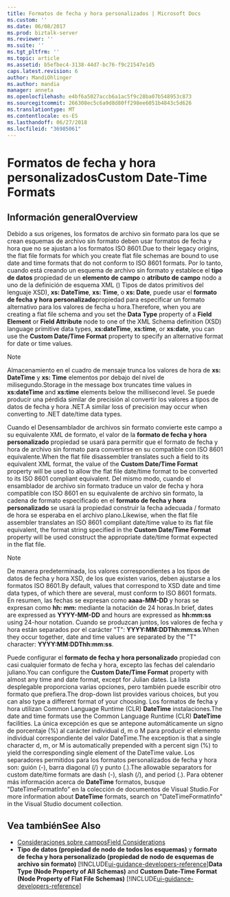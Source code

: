 ```yaml
---
title: Formatos de fecha y hora personalizados | Microsoft Docs
ms.custom: ''
ms.date: 06/08/2017
ms.prod: biztalk-server
ms.reviewer: ''
ms.suite: ''
ms.tgt_pltfrm: ''
ms.topic: article
ms.assetid: b5efbec4-3138-44d7-bc76-f9c21547e1d5
caps.latest.revision: 6
author: MandiOhlinger
ms.author: mandia
manager: anneta
ms.openlocfilehash: e4bf6a5027accb6a1ac5f9c28ba07b548953c873
ms.sourcegitcommit: 266308ec5c6a9d8d80ff298ee6051b4843c5d626
ms.translationtype: MT
ms.contentlocale: es-ES
ms.lasthandoff: 06/27/2018
ms.locfileid: "36985061"
---
```

# <a name="custom-date-time-formats"></a><span data-ttu-id="7d8e2-102">Formatos de fecha y hora personalizados</span><span class="sxs-lookup"><span data-stu-id="7d8e2-102">Custom Date-Time Formats</span></span>

## <a name="overview"></a><span data-ttu-id="7d8e2-103">Información general</span><span class="sxs-lookup"><span data-stu-id="7d8e2-103">Overview</span></span>
<span data-ttu-id="7d8e2-104">Debido a sus orígenes, los formatos de archivo sin formato para los que se crean esquemas de archivo sin formato deben usar formatos de fecha y hora que no se ajustan a los formatos ISO 8601.</span><span class="sxs-lookup"><span data-stu-id="7d8e2-104">Due to their legacy origins, the flat file formats for which you create flat file schemas are bound to use date and time formats that do not conform to ISO 8601 formats.</span></span> <span data-ttu-id="7d8e2-105">Por lo tanto, cuando está creando un esquema de archivo sin formato y establece el **tipo de datos** propiedad de un **elemento de campo** o **atributo de campo** nodo a uno de la definición de esquema XML () Tipos de datos primitivos del lenguaje XSD), **xs: DateTime**, **xs: Time**, o **xs: Date**, puede usar el **formato de fecha y hora personalizado**propiedad para especificar un formato alternativo para los valores de fecha u hora.</span><span class="sxs-lookup"><span data-stu-id="7d8e2-105">Therefore, when you are creating a flat file schema and you set the **Data Type** property of a **Field Element** or **Field Attribute** node to one of the XML Schema definition (XSD) language primitive data types, **xs:dateTime**, **xs:time**, or **xs:date**, you can use the **Custom Date/Time Format** property to specify an alternative format for date or time values.</span></span>  

> [!NOTE]
>  <span data-ttu-id="7d8e2-106">Almacenamiento en el cuadro de mensaje trunca los valores de hora de **xs: DateTime** y **xs: Time** elementos por debajo del nivel de milisegundo.</span><span class="sxs-lookup"><span data-stu-id="7d8e2-106">Storage in the message box truncates time values in **xs:dateTime** and **xs:time** elements below the millisecond level.</span></span> <span data-ttu-id="7d8e2-107">Se puede producir una pérdida similar de precisión al convertir los valores a tipos de datos de fecha y hora .NET.</span><span class="sxs-lookup"><span data-stu-id="7d8e2-107">A similar loss of precision may occur when converting to .NET date/time data types.</span></span>  

 <span data-ttu-id="7d8e2-108">Cuando el Desensamblador de archivos sin formato convierte este campo a su equivalente XML de formato, el valor de la **formato de fecha y hora personalizado** propiedad se usará para permitir que el formato de fecha y hora de archivo sin formato para convertirse en su compatible con ISO 8601 equivalente.</span><span class="sxs-lookup"><span data-stu-id="7d8e2-108">When the flat file disassembler translates such a field to its equivalent XML format, the value of the **Custom Date/Time Format** property will be used to allow the flat file date/time format to be converted to its ISO 8601 compliant equivalent.</span></span> <span data-ttu-id="7d8e2-109">Del mismo modo, cuando el ensamblador de archivo sin formato traduce un valor de fecha y hora compatible con ISO 8601 en su equivalente de archivo sin formato, la cadena de formato especificado en el **formato de fecha y hora personalizado** se usará la propiedad construir la fecha adecuada / formato de hora se esperaba en el archivo plano.</span><span class="sxs-lookup"><span data-stu-id="7d8e2-109">Likewise, when the flat file assembler translates an ISO 8601 compliant date/time value to its flat file equivalent, the format string specified in the **Custom Date/Time Format** property will be used construct the appropriate date/time format expected in the flat file.</span></span>  

> [!NOTE]
>  <span data-ttu-id="7d8e2-110">De manera predeterminada, los valores correspondientes a los tipos de datos de fecha y hora XSD, de los que existen varios, deben ajustarse a los formatos ISO 8601.</span><span class="sxs-lookup"><span data-stu-id="7d8e2-110">By default, values that correspond to XSD date and time data types, of which there are several, must conform to ISO 8601 formats.</span></span> <span data-ttu-id="7d8e2-111">En resumen, las fechas se expresan como **aaaa-MM-DD** y horas se expresan como **hh: mm:** mediante la notación de 24 horas.</span><span class="sxs-lookup"><span data-stu-id="7d8e2-111">In brief, dates are expressed as **YYYY-MM-DD** and hours are expressed as **hh:mm:ss** using 24-hour notation.</span></span> <span data-ttu-id="7d8e2-112">Cuando se produzcan juntos, los valores de fecha y hora están separados por el carácter "T": **YYYY:MM:DDThh:mm:ss**.</span><span class="sxs-lookup"><span data-stu-id="7d8e2-112">When they occur together, date and time values are separated by the "T" character: **YYYY:MM:DDThh:mm:ss**.</span></span>  

 <span data-ttu-id="7d8e2-113">Puede configurar el **formato de fecha y hora personalizado** propiedad con casi cualquier formato de fecha y hora, excepto las fechas del calendario juliano.</span><span class="sxs-lookup"><span data-stu-id="7d8e2-113">You can configure the **Custom Date/Time Format** property with almost any time and date format, except for Julian dates.</span></span> <span data-ttu-id="7d8e2-114">La lista desplegable proporciona varias opciones, pero también puede escribir otro formato que prefiera.</span><span class="sxs-lookup"><span data-stu-id="7d8e2-114">The drop-down list provides various choices, but you can also type a different format of your choosing.</span></span> <span data-ttu-id="7d8e2-115">Los formatos de fecha y hora utilizan Common Language Runtime (CLR) **DateTime** instalaciones.</span><span class="sxs-lookup"><span data-stu-id="7d8e2-115">The date and time formats use the Common Language Runtime (CLR) **DateTime** facilities.</span></span> <span data-ttu-id="7d8e2-116">La única excepción es que se antepone automáticamente un signo de porcentaje (%) al carácter individual d, m o M para producir el elemento individual correspondiente del valor DateTime.</span><span class="sxs-lookup"><span data-stu-id="7d8e2-116">The exception is that a single character d, m, or M is automatically prepended with a percent sign (%) to yield the corresponding single element of the DateTime value.</span></span> <span data-ttu-id="7d8e2-117">Los separadores permitidos para los formatos personalizados de fecha y hora son: guión (-), barra diagonal (/) y punto (.).</span><span class="sxs-lookup"><span data-stu-id="7d8e2-117">The allowable separators for custom date/time formats are dash (-), slash (/), and period (.).</span></span> <span data-ttu-id="7d8e2-118">Para obtener más información acerca de **DateTime** formatos, busque "DateTimeFormatInfo" en la colección de documentos de Visual Studio.</span><span class="sxs-lookup"><span data-stu-id="7d8e2-118">For more information about **DateTime** formats, search on "DateTimeFormatInfo" in the Visual Studio document collection.</span></span>  

## <a name="see-also"></a><span data-ttu-id="7d8e2-119">Vea también</span><span class="sxs-lookup"><span data-stu-id="7d8e2-119">See Also</span></span>  
- [<span data-ttu-id="7d8e2-120">Consideraciones sobre campos</span><span class="sxs-lookup"><span data-stu-id="7d8e2-120">Field Considerations</span></span>](../core/field-considerations.md)   
- <span data-ttu-id="7d8e2-121">**Tipo de datos (propiedad de nodo de todos los esquemas)** y **formato de fecha y hora personalizado (propiedad de nodo de esquemas de archivo sin formato)** [!INCLUDE[ui-guidance-developers-reference](../includes/ui-guidance-developers-reference.md)]</span><span class="sxs-lookup"><span data-stu-id="7d8e2-121">**Data Type (Node Property of All Schemas)** and **Custom Date-Time Format (Node Property of Flat File Schemas)** [!INCLUDE[ui-guidance-developers-reference](../includes/ui-guidance-developers-reference.md)]</span></span>
